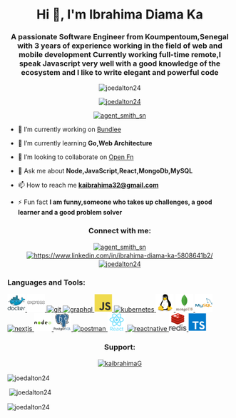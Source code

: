 <!-- /<img src="https://github.com/daoodaba975/daoodaba975/raw/master/assets/header.png"/> -->
<h1 align="center">Hi 👋, I'm Ibrahima Diama Ka</h1>
<h3 align="center">A passionate Software Engineer from Koumpentoum,Senegal with 3 years of experience working in the field of web and mobile development Currently working full-time remote,I speak Javascript very well with a good knowledge of the ecosystem and I like to write elegant and powerful code</h3>

<p align="center"> <img src="https://komarev.com/ghpvc/?username=joedalton24&label=Profile%20views&color=0e75b6&style=flat" alt="joedalton24" /> </p>

<p align="center"> <a href="https://github.com/ryo-ma/github-profile-trophy"><img src="https://github-profile-trophy.vercel.app/?username=joedalton24" alt="joedalton24" /></a> </p>

<p align="center"> <a href="https://twitter.com/agent_smith_sn" target="blank"><img src="https://img.shields.io/twitter/follow/agent_smith_sn?logo=twitter&style=for-the-badge" alt="agent_smith_sn" /></a> </p>

- 🔭 I’m currently working on [Bundlee](https://bundlee.app/)

- 🌱 I’m currently learning **Go,Web Architecture**

- 👯 I’m looking to collaborate on [Open Fn](https://www.openfn.org/)

- 💬 Ask me about **Node,JavaScript,React,MongoDb,MySQL**

- 📫 How to reach me **kaibrahima32@gmail.com**

- ⚡ Fun fact **I am funny,someone who takes up challenges, a good learner and a good problem solver**

<h3 align="center">Connect with me:</h3>
<p align="center">
<a href="https://twitter.com/agent_smith_sn" target="blank"><img align="center" src="https://raw.githubusercontent.com/rahuldkjain/github-profile-readme-generator/master/src/images/icons/Social/twitter.svg" alt="agent_smith_sn" height="30" width="40" /></a>
<a href="https://linkedin.com/in/https://www.linkedin.com/in/ibrahima-diama-ka-5808641b2/" target="blank"><img align="center" src="https://raw.githubusercontent.com/rahuldkjain/github-profile-readme-generator/master/src/images/icons/Social/linked-in-alt.svg" alt="https://www.linkedin.com/in/ibrahima-diama-ka-5808641b2/" height="30" width="40" /></a>
<a href="https://www.leetcode.com/joedalton24" target="blank"><img align="center" src="https://raw.githubusercontent.com/rahuldkjain/github-profile-readme-generator/master/src/images/icons/Social/leet-code.svg" alt="joedalton24" height="30" width="40" /></a>
</p>

<h3 align="left">Languages and Tools:</h3>
<p align="left">  <a href="https://www.docker.com/" target="_blank" rel="noreferrer"> <img src="https://raw.githubusercontent.com/devicons/devicon/master/icons/docker/docker-original-wordmark.svg" alt="docker" width="40" height="40"/> </a> <a href="https://expressjs.com" target="_blank" rel="noreferrer"> <img src="https://raw.githubusercontent.com/devicons/devicon/master/icons/express/express-original-wordmark.svg" alt="express" width="40" height="40"/> </a> <a href="https://git-scm.com/" target="_blank" rel="noreferrer"> <img src="https://www.vectorlogo.zone/logos/git-scm/git-scm-icon.svg" alt="git" width="40" height="40"/> </a> <a href="https://graphql.org" target="_blank" rel="noreferrer"> <img src="https://www.vectorlogo.zone/logos/graphql/graphql-icon.svg" alt="graphql" width="40" height="40"/> </a> <a href="https://developer.mozilla.org/en-US/docs/Web/JavaScript" target="_blank" rel="noreferrer"> <img src="https://raw.githubusercontent.com/devicons/devicon/master/icons/javascript/javascript-original.svg" alt="javascript" width="40" height="40"/> </a> <a href="https://kubernetes.io" target="_blank" rel="noreferrer"> <img src="https://www.vectorlogo.zone/logos/kubernetes/kubernetes-icon.svg" alt="kubernetes" width="40" height="40"/> </a> <a href="https://www.linux.org/" target="_blank" rel="noreferrer"> <img src="https://raw.githubusercontent.com/devicons/devicon/master/icons/linux/linux-original.svg" alt="linux" width="40" height="40"/> </a> <a href="https://www.mongodb.com/" target="_blank" rel="noreferrer"> <img src="https://raw.githubusercontent.com/devicons/devicon/master/icons/mongodb/mongodb-original-wordmark.svg" alt="mongodb" width="40" height="40"/> </a> <a href="https://www.mysql.com/" target="_blank" rel="noreferrer"> <img src="https://raw.githubusercontent.com/devicons/devicon/master/icons/mysql/mysql-original-wordmark.svg" alt="mysql" width="40" height="40"/> </a> <a href="https://nextjs.org/" target="_blank" rel="noreferrer"> <img src="https://cdn.worldvectorlogo.com/logos/nextjs-2.svg" alt="nextjs" width="40" height="40"/> </a> <a href="https://nodejs.org" target="_blank" rel="noreferrer"> <img src="https://raw.githubusercontent.com/devicons/devicon/master/icons/nodejs/nodejs-original-wordmark.svg" alt="nodejs" width="40" height="40"/> </a> <a href="https://www.postgresql.org" target="_blank" rel="noreferrer"> <img src="https://raw.githubusercontent.com/devicons/devicon/master/icons/postgresql/postgresql-original-wordmark.svg" alt="postgresql" width="40" height="40"/> </a> <a href="https://postman.com" target="_blank" rel="noreferrer"> <img src="https://www.vectorlogo.zone/logos/getpostman/getpostman-icon.svg" alt="postman" width="40" height="40"/> </a> <a href="https://reactjs.org/" target="_blank" rel="noreferrer"> <img src="https://raw.githubusercontent.com/devicons/devicon/master/icons/react/react-original-wordmark.svg" alt="react" width="40" height="40"/> </a> <a href="https://reactnative.dev/" target="_blank" rel="noreferrer"> <img src="https://reactnative.dev/img/header_logo.svg" alt="reactnative" width="40" height="40"/> </a> <a href="https://redis.io" target="_blank" rel="noreferrer"> <img src="https://raw.githubusercontent.com/devicons/devicon/master/icons/redis/redis-original-wordmark.svg" alt="redis" width="40" height="40"/> </a> <a href="https://www.typescriptlang.org/" target="_blank" rel="noreferrer"> <img src="https://raw.githubusercontent.com/devicons/devicon/master/icons/typescript/typescript-original.svg" alt="typescript" width="40" height="40"/> </a> </p>

<h3 align="center">Support:</h3>
<p align="center"><a href="https://www.buymeacoffee.com/kaibrahimaG"> <img align="center" src="https://cdn.buymeacoffee.com/buttons/v2/default-yellow.png" height="50" width="210" alt="kaibrahimaG" /></a></p>

<p align="left"><img align="center" src="https://github-readme-stats.vercel.app/api/top-langs?username=joedalton24&show_icons=true&locale=en&layout=compact" alt="joedalton24" /></p>

<p align="left">&nbsp;<img align="center" src="https://github-readme-stats.vercel.app/api?username=joedalton24&show_icons=true&locale=en" alt="joedalton24" /></p>

<p align="left"><img align="center" src="https://github-readme-streak-stats.herokuapp.com/?user=joedalton24&" alt="joedalton24" /></p>


